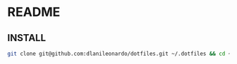 # README

## INSTALL
```bash
git clone git@github.com:dlanileonardo/dotfiles.git ~/.dotfiles && cd ~/.dotfiles && ./install.sh
```

